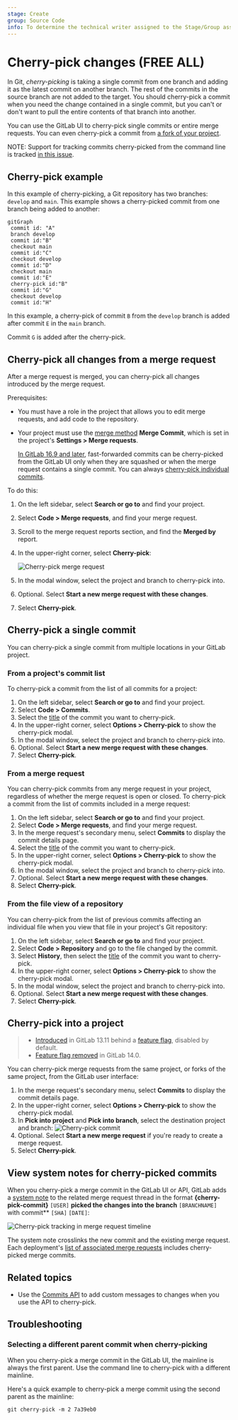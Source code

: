 ```yaml
---
stage: Create
group: Source Code
info: To determine the technical writer assigned to the Stage/Group associated with this page, see https://handbook.gitlab.com/handbook/product/ux/technical-writing/#assignments
---
```


# Cherry-pick changes **(FREE ALL)**

In Git, *cherry-picking* is taking a single commit from one branch and adding it
as the latest commit on another branch. The rest of the commits in the source branch
are not added to the target. You should cherry-pick a commit when you need the
change contained in a single commit, but you can't or don't want to pull the
entire contents of that branch into another.

You can use the GitLab UI to cherry-pick single commits or entire merge requests.
You can even cherry-pick a commit from [a fork of your project](#cherry-pick-into-a-project).

NOTE:
Support for tracking commits cherry-picked from the command line
is tracked [in this issue](https://gitlab.com/gitlab-org/gitlab/-/issues/202215).

## Cherry-pick example

In this example of cherry-picking, a Git repository has two branches: `develop` and `main`.
This example shows a cherry-picked commit from one branch being added to another:

```mermaid
gitGraph
 commit id: "A"
 branch develop
 commit id:"B"
 checkout main
 commit id:"C"
 checkout develop
 commit id:"D"
 checkout main
 commit id:"E"
 cherry-pick id:"B"
 commit id:"G"
 checkout develop
 commit id:"H"
```

In this example, a cherry-pick of commit `B` from the `develop` branch is added
after commit `E` in the `main` branch.

Commit `G` is added after the cherry-pick.

## Cherry-pick all changes from a merge request

After a merge request is merged, you can cherry-pick all changes introduced
by the merge request.

Prerequisites:

- You must have a role in the project that allows you to edit merge requests, and add
  code to the repository.
- Your project must use the [merge method](methods/index.md#fast-forward-merge) **Merge Commit**,
  which is set in the project's **Settings > Merge requests**.

  [In GitLab 16.9 and later](https://gitlab.com/gitlab-org/gitlab/-/issues/142152), fast-forwarded
  commits can be cherry-picked from the GitLab UI only when they are squashed or when the
  merge request contains a single commit.
  You can always [cherry-pick individual commits](#cherry-pick-a-single-commit).

To do this:

1. On the left sidebar, select **Search or go to** and find your project.
1. Select **Code > Merge requests**, and find your merge request.
1. Scroll to the merge request reports section, and find the **Merged by** report.
1. In the upper-right corner, select **Cherry-pick**:

   ![Cherry-pick merge request](img/cherry_pick_v15_4.png)
1. In the modal window, select the project and branch to cherry-pick into.
1. Optional. Select **Start a new merge request with these changes**.
1. Select **Cherry-pick**.

## Cherry-pick a single commit

You can cherry-pick a single commit from multiple locations in your GitLab project.

### From a project's commit list

To cherry-pick a commit from the list of all commits for a project:

1. On the left sidebar, select **Search or go to** and find your project.
1. Select **Code > Commits**.
1. Select the [title](https://git-scm.com/docs/git-commit#_discussion) of the commit you want to cherry-pick.
1. In the upper-right corner, select **Options > Cherry-pick** to show the cherry-pick modal.
1. In the modal window, select the project and branch to cherry-pick into.
1. Optional. Select **Start a new merge request with these changes**.
1. Select **Cherry-pick**.

### From a merge request

You can cherry-pick commits from any merge request in your project, regardless of
whether the merge request is open or closed. To cherry-pick a commit from the
list of commits included in a merge request:

1. On the left sidebar, select **Search or go to** and find your project.
1. Select **Code > Merge requests**, and find your merge request.
1. In the merge request's secondary menu, select **Commits** to display the commit details page.
1. Select the [title](https://git-scm.com/docs/git-commit#_discussion) of the commit you want to cherry-pick.
1. In the upper-right corner, select **Options > Cherry-pick** to show the cherry-pick modal.
1. In the modal window, select the project and branch to cherry-pick into.
1. Optional. Select **Start a new merge request with these changes**.
1. Select **Cherry-pick**.

### From the file view of a repository

You can cherry-pick from the list of previous commits affecting an individual file
when you view that file in your project's Git repository:

1. On the left sidebar, select **Search or go to** and find your project.
1. Select **Code > Repository** and go to the file
   changed by the commit.
1. Select **History**, then select the [title](https://git-scm.com/docs/git-commit#_discussion)
   of the commit you want to cherry-pick.
1. In the upper-right corner, select **Options > Cherry-pick** to show the cherry-pick modal.
1. In the modal window, select the project and branch to cherry-pick into.
1. Optional. Select **Start a new merge request with these changes**.
1. Select **Cherry-pick**.

## Cherry-pick into a project

> - [Introduced](https://gitlab.com/gitlab-org/gitlab/-/issues/21268) in GitLab 13.11 behind a [feature flag](../../feature_flags.md), disabled by default.
> - [Feature flag removed](https://gitlab.com/gitlab-org/gitlab/-/issues/324154) in GitLab 14.0.

You can cherry-pick merge requests from the same project, or forks of the same
project, from the GitLab user interface:

1. In the merge request's secondary menu, select **Commits** to display the commit details page.
1. In the upper-right corner, select **Options > Cherry-pick** to show the cherry-pick modal.
1. In **Pick into project** and **Pick into branch**, select the destination project and branch:
   ![Cherry-pick commit](img/cherry_pick_into_project_v13_11.png)
1. Optional. Select **Start a new merge request** if you're ready to create a merge request.
1. Select **Cherry-pick**.

## View system notes for cherry-picked commits

When you cherry-pick a merge commit in the GitLab UI or API, GitLab adds a [system note](../system_notes.md)
to the related merge request thread in the format **{cherry-pick-commit}**
`[USER]` **picked the changes into the branch** `[BRANCHNAME]` with commit** `[SHA]` `[DATE]`:

![Cherry-pick tracking in merge request timeline](img/cherry_pick_mr_timeline_v15_4.png)

The system note crosslinks the new commit and the existing merge request.
Each deployment's [list of associated merge requests](../../../api/deployments.md#list-of-merge-requests-associated-with-a-deployment) includes cherry-picked merge commits.

## Related topics

- Use the [Commits API](../../../api/commits.md) to add custom messages
  to changes when you use the API to cherry-pick.

## Troubleshooting

### Selecting a different parent commit when cherry-picking

When you cherry-pick a merge commit in the GitLab UI, the mainline is always the
first parent. Use the command line to cherry-pick with a different mainline.

Here's a quick example to cherry-pick a merge commit using the second parent as the
mainline:

```shell
git cherry-pick -m 2 7a39eb0
```

